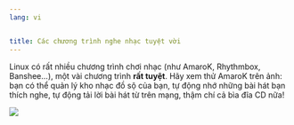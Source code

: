 ```yaml
---
lang: vi


title: Các chương trình nghe nhạc tuyệt vời
---
```


Linux có rất nhiều chương trình chơi nhạc (như AmaroK, Rhythmbox, Banshee...), 
một vài chương trình <b>rất tuyệt</b>. Hãy xem thử AmaroK trên ảnh: bạn có thể quản lý 
kho nhạc đồ sộ của bạn, tự động nhớ những bài hát bạn thích nghe, tự động tải lời bài hát 
từ trên mạng, thậm chí cả bìa đĩa CD nữa!

<img src="Images/amarok.png" />




